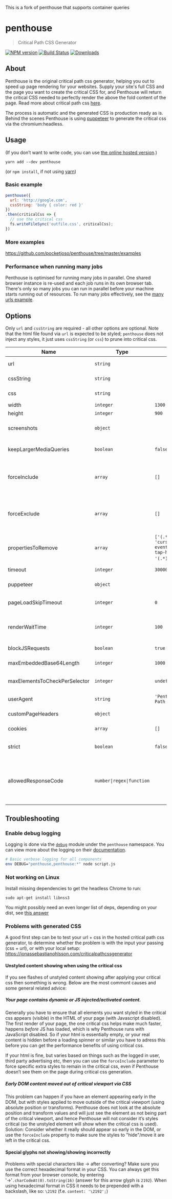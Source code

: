 This is a fork of penthouse that supports container queries

# penthouse

> Critical Path CSS Generator

[![NPM version][npm-image]][npm-url]
[![Build Status][travis-image]][travis-url]
[![Downloads][dlcounter-image]][npm-url]

## About

Penthouse is the original critical path css generator, helping you out to speed up page rendering for your websites. Supply your site's full CSS and the page you want to create the critical CSS for, and Penthouse will return the critical CSS needed to perfectly render the above the fold content of the page. Read more about critical path css [here](http://www.phpied.com/css-and-the-critical-path/).

The process is automatic and the generated CSS is production ready as is. Behind the scenes Penthouse is using [puppeteer](https://github.com/GoogleChrome/puppeteer) to generate the critical css via the chromium:headless.

## Usage

(If you don’t want to write code, you can use [the online hosted version](https://jonassebastianohlsson.com/criticalpathcssgenerator/).)

```
yarn add --dev penthouse
```
(or `npm install`, if not using [yarn](https://yarnpkg.com))

### Basic example

```js
penthouse({
  url: 'http://google.com',
  cssString: 'body { color: red }'
})
.then(criticalCss => {
  // use the critical css
  fs.writeFileSync('outfile.css', criticalCss);
})
```

### More examples
https://github.com/pocketjoso/penthouse/tree/master/examples

### Performance when running many jobs
Penthouse is optimised for running many jobs in parallel.
One shared browser instance is re-used and each job runs in its own browser tab.
There's only so many jobs you can run in parallel before your machine starts running out of resources. To run many jobs effectively, see the [many urls example](https://github.com/pocketjoso/penthouse/tree/master/examples/many-urls.js).

## Options
Only `url` and `cssString` are required - all other options are optional. Note that the html file found via `url` is expected to be styled; `penthouse` does not inject any styles, it just uses `cssString` (or `css`) to prune into critical css.

| Name             | Type               | Default | Description   |
| ---------------- | ------------------ | ------------- |------------- |
| url           | `string` | | Accessible url. Use `file:///` protocol for local html files. |
| cssString     | `string` | | Original css to extract critical css from |
| css           | `string` | | Path to original css file on disk (if using instead of `cssString`) |
| width         | `integer` | `1300` | Width for critical viewport |
| height        | `integer` | `900` | Height for critical viewport |
| screenshots   | `object` | | Configuration for screenshots (not used by default). See [Screenshot example](https://github.com/pocketjoso/penthouse/tree/master/examples/screenshots.js)  |
| keepLargerMediaQueries | `boolean` | `false` | Keep media queries even for width/height values larger than critical viewport. |
| forceInclude | `array` | `[]` | Array of css selectors to keep in critical css, even if not appearing in critical viewport. Strings or regex (f.e. `['.keepMeEvenIfNotSeenInDom', /^\.button/]`) |
| forceExclude | `array` | `[]` | Array of css selectors to remove in critical css, even if appearing in critical viewport. Strings or regex (f.e. `['.doNotKeepMeEvenIfNotSeenInDom', /^\.button/]`) |
| propertiesToRemove | `array` | `['(.*)transition(.*)', 'cursor', 'pointer-events', '(-webkit-)?tap-highlight-color', '(.*)user-select']` ] | Css properties to filter out from critical css |
| timeout       | `integer` | `30000` | Ms; abort critical CSS generation after this time |
| puppeteer     | `object`  | | Settings for puppeteer. See [Custom puppeteer browser example](https://github.com/pocketjoso/penthouse/tree/master/examples/custom-browser.js) |
| pageLoadSkipTimeout | `integer` | `0` | Ms; stop waiting for page load after this time (for sites when page load event is unreliable) |
| renderWaitTime | `integer` | `100` | ms; wait time after page load before critical css extraction starts (also before "before" screenshot is taken, if used) |
| blockJSRequests | `boolean` | `true` | set to false to load JS (not recommended)
| maxEmbeddedBase64Length | `integer` | `1000` | characters; strip out inline base64 encoded resources larger than this |
| maxElementsToCheckPerSelector | `integer` | `undefined` | Can be specified to limit nr of elements to inspect per css selector, reducing execution time.
| userAgent | `string` | `'Penthouse Critical Path CSS Generator'` | specify which user agent string when loading the page |
| customPageHeaders | `object` | | Set extra http headers to be sent with the request for the url. |
| cookies | `array` | `[]` | For formatting of each cookie, see [Puppeteer setCookie docs](https://github.com/GoogleChrome/puppeteer/blob/v1.9.0/docs/api.md#pagesetcookiecookies) |
| strict | `boolean` | `false` | Make Penthouse throw on errors parsing the original CSS. Legacy option, not recommended. |
| allowedResponseCode | <code>number&#124;regex&#124;function</code> | | Let Penthouse stop if the server response code is not matching this value. `number` and `regex` types are tested against the [response.status()](https://github.com/GoogleChrome/puppeteer/blob/v1.14.0/docs/api.md#responsestatus). A `function` is also allowed and gets [Response](https://github.com/GoogleChrome/puppeteer/blob/v1.14.0/docs/api.md#class-response) as argument. The function should return a `boolean`.|

## Troubleshooting


### Enable debug logging
Logging is done via the [`debug`](https://github.com/visionmedia/debug) module under the `penthouse` namespace. You can view more about the logging on their [documentation](https://github.com/visionmedia/debug#usage).

```sh
# Basic verbose logging for all components
env DEBUG="penthouse,penthouse:*" node script.js
```

### Not working on Linux
Install missing dependencies to get the headless Chrome to run:

```
sudo apt-get install libnss3
```
You might possibly need an even longer list of deps, depending on your dist,
see [this answer](https://github.com/GoogleChrome/puppeteer/issues/404#issuecomment-323555784)

### Problems with generated CSS

A good first step can be to test your url + css in the hosted critical path css generator, to determine whether the problem
is with the input your passing (css + url), or with your local setup:
https://jonassebastianohlsson.com/criticalpathcssgenerator

#### Unstyled content showing when using the critical css

If you see flashes of unstyled content showing after applying your critical css then something is wrong. Below are the most commont causes and some general related advice:

##### Your page contains dynamic or JS injected/activated content.
Generally you have to ensure that all elements you want styled in the critical css appears (visible) in the HTML of your page (with Javascript disabled). The first render of your page, the one critical css helps make much faster, happens _before_ JS has loaded, which is why Penthouse runs with JavaScript disabled. So if your html is essentially empty, or your real content is hidden before a loading spinner or similar you have to adress this before you can get the performance benefits of using critical css.

If your html is fine, but varies based on things such as the logged in user, third party advertising etc, then you can use the `forceInclude` parameter to force specific extra styles to remain in the critical css, even if Penthouse doesn’t see them on the page during critical css generation.

##### Early DOM content moved out of critical viewport via CSS
This problem can happen if you have an element appearing early in the DOM, but with styles applied to move outside of the critical viewport (using absolute position or transforms). Penthouse does not look at the absolute position and transform values and will just see the element as not being part of the critical viewport, and hence Penthouse will not consider it’s styles critical (so the unstyled element will show when the critical css is used).
Solution: Consider whether it really should appear so early in the DOM, or use the `forceInclude` property to make sure the styles to "hide"/move it are left in the critical css.

#### Special glyphs not showing/showing incorrectly

Problems with special characters like &#8594; after converting? Make sure you use the correct hexadecimal format in your CSS. You can always get this format from your browser console, by entering '&#8594;'`.charCodeAt(0).toString(16)` (answer for this arrow glyph is `2192`). When using hexadecimal format in CSS it needs to be prepended with a backslash, like so: `\2192` (f.e. `content: '\2192';`)

[npm-image]: https://badge.fury.io/js/penthouse.svg
[npm-url]: https://npmjs.org/package/penthouse

[travis-url]: https://travis-ci.org/pocketjoso/penthouse
[travis-image]: https://secure.travis-ci.org/pocketjoso/penthouse.svg?branch=master

[dlcounter-image]: https://img.shields.io/npm/dm/penthouse.svg?style=flat
